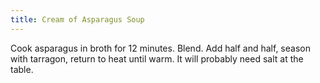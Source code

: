 ```yaml
---
title: Cream of Asparagus Soup
---
```

Cook asparagus in broth for 12 minutes. Blend.
Add half and half, season with tarragon, return
to heat until warm. It will probably need salt at
the table.
